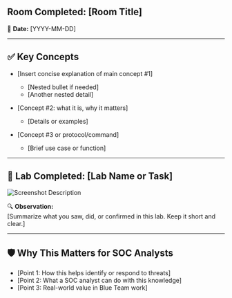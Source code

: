 ## Room Completed: [Room Title]

📅 **Date:** [YYYY-MM-DD]

---

## ✅ Key Concepts

- [Insert concise explanation of main concept #1]
  - [Nested bullet if needed]
  - [Another nested detail]

- [Concept #2: what it is, why it matters]
  - [Details or examples]

- [Concept #3 or protocol/command]
  - [Brief use case or function]

---

## 🧪 Lab Completed: [Lab Name or Task]

![Screenshot Description](../../assets/[screenshot-name].png)

🔍 **Observation:**  
[Summarize what you saw, did, or confirmed in this lab. Keep it short and clear.]

---

## 🛡️ Why This Matters for SOC Analysts

- [Point 1: How this helps identify or respond to threats]
- [Point 2: What a SOC analyst can do with this knowledge]
- [Point 3: Real-world value in Blue Team work]
